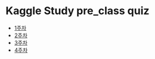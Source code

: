# Kaggle Study pre_class quiz
- [1주차](https://docs.google.com/forms/d/e/1FAIpQLSfKv5Q9wmQihRSxS1WTiQsHSJ71K-4_rXk5hKCiQA8CDoHFzw/viewform)
- [2주차](https://docs.google.com/forms/d/e/1FAIpQLScAbhbNtKwBE68mddF8mo9bBec-ziPJcX9te8D9n1UTf41fAw/viewform)
- [3주차](https://forms.gle/3vmgKS83ReewBEb17)
- [4주차](https://forms.gle/Ap7U1zd1gHDVYCZT6)
